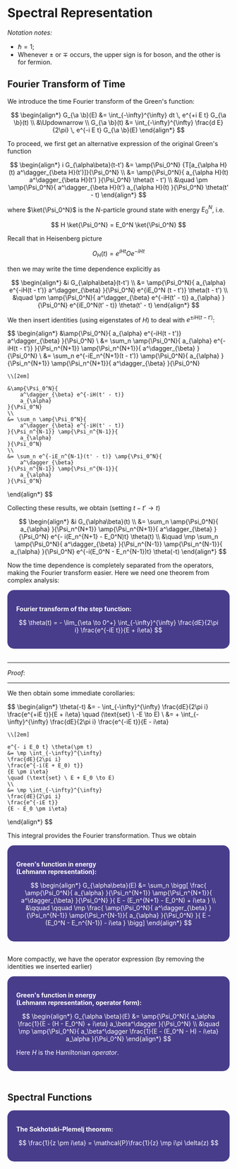 <style>
    .katex {
        font-size: 1.1em;
    }
    .remark {
        border-radius: 15px;
        padding: 20px;
        background-color: SeaGreen;
        color: White;
    }
    .result {
        border-radius: 15px;
        padding: 20px;
        background-color: DarkSlateBlue;
        color: White;
    }
    .imgtext{
        display: flex;
        align-items: center;
        justify-content: center;
    }
</style>

# Spectral Representation

*Notation notes:*

- $\hbar = 1$;
- Whenever $\pm$ or $\mp$ occurs, the upper sign is for boson, and the other is for fermion.

## Fourier Transform of Time

We introduce the time Fourier transform of the Green's function:

$$
\begin{align*}
    G_{\a \b}(E)
    &= \int_{-\infty}^{\infty} dt \, 
    e^{+i E t} G_{\a \b}(t)
    \\ &\Updownarrow \\
    G_{\a \b}(t)
    &= \int_{-\infty}^{\infty} \frac{d E}{2\pi} \, 
    e^{-i E t} G_{\a \b}(E)
\end{align*}
$$

To proceed, we first get an alternative expression of the original Green's function 

$$
\begin{align*}
    i G_{\alpha\beta}(t-t')
    &= \amp{\Psi_0^N}
    {T[a_{\alpha H}(t) a^\dagger_{\beta H}(t')]}{\Psi_0^N}
    \\
    &= \amp{\Psi_0^N}{
        a_{\alpha H}(t) a^\dagger_{\beta H}(t')
    }{\Psi_0^N} \theta(t - t')
    \\ &\quad
    \pm \amp{\Psi_0^N}{
        a^\dagger_{\beta H}(t') a_{\alpha H}(t)
    }{\Psi_0^N} \theta(t' - t)
\end{align*}
$$

where $\ket{\Psi_0^N}$ is the $N$-particle ground state with energy $E_0^N$, i.e.

$$
H \ket{\Psi_0^N} = E_0^N \ket{\Psi_0^N}
$$

Recall that in Heisenberg picture

$$
O_H(t) = e^{iHt} O e^{-iHt}
$$

then we may write the time dependence explicitly as

$$
\begin{align*}
    &i G_{\alpha\beta}(t-t')
    \\
    &= \amp{\Psi_0^N}{
        a_{\alpha} e^{-iH(t - t')} 
        a^\dagger_{\beta}
    }{\Psi_0^N} e^{iE_0^N (t - t')} \theta(t - t')
    \\ &\quad
    \pm \amp{\Psi_0^N}{
        a^\dagger_{\beta} e^{-iH(t' - t)}
        a_{\alpha}
    }{\Psi_0^N} e^{iE_0^N(t' - t)} \theta(t' - t)
\end{align*}
$$

We then insert identities (using eigenstates of $H$) to deal with $e^{\pm iH(t-t')}$: 

$$
\begin{align*}
    &\amp{\Psi_0^N}{
        a_{\alpha} e^{-iH(t - t')} 
        a^\dagger_{\beta}
    }{\Psi_0^N}
    \\
    &= \sum_n \amp{\Psi_0^N}{
        a_{\alpha} e^{-iH(t - t')} 
    }{\Psi_n^{N+1}} \amp{\Psi_n^{N+1}}{
        a^\dagger_{\beta}
    }{\Psi_0^N}
    \\
    &= \sum_n e^{-iE_n^{N+1}(t - t')} \amp{\Psi_0^N}{
        a_{\alpha}
    }{\Psi_n^{N+1}} \amp{\Psi_n^{N+1}}{
        a^\dagger_{\beta}
    }{\Psi_0^N}

    \\[2em]

    &\amp{\Psi_0^N}{
        a^\dagger_{\beta} e^{-iH(t' - t)}
        a_{\alpha}
    }{\Psi_0^N}
    \\
    &= \sum_n \amp{\Psi_0^N}{
        a^\dagger_{\beta} e^{-iH(t' - t)}
    }{\Psi_n^{N-1}} \amp{\Psi_n^{N-1}}{
        a_{\alpha}
    }{\Psi_0^N}
    \\
    &= \sum_n e^{-iE_n^{N-1}(t' - t)} \amp{\Psi_0^N}{
        a^\dagger_{\beta}
    }{\Psi_n^{N-1}} \amp{\Psi_n^{N-1}}{
        a_{\alpha}
    }{\Psi_0^N}
\end{align*}
$$

Collecting these results, we obtain (setting $t - t' \to t$)

$$
\begin{align*}
    &i G_{\alpha\beta}(t)
    \\
    &= \sum_n \amp{\Psi_0^N}{
        a_{\alpha}
    }{\Psi_n^{N+1}} \amp{\Psi_n^{N+1}}{
        a^\dagger_{\beta}
    }{\Psi_0^N} e^{- i(E_n^{N+1} - E_0^N)t} 
    \theta(t)
    \\ &\quad
    \mp \sum_n \amp{\Psi_0^N}{
        a^\dagger_{\beta}
    }{\Psi_n^{N-1}} \amp{\Psi_n^{N-1}}{
        a_{\alpha}
    }{\Psi_0^N} e^{-i(E_0^N - E_n^{N-1})t} 
    \theta(-t)
\end{align*}
$$

<!-- <div class="remark">

*Remark*: It is implicitly assumed that states with more particles always has larger energy, therefore

$$
E_n^{N+1} - E_0^N > 0, \quad
E_0^N - E_n^{N-1} > 0
$$

</div><br> -->

Now the time dependence is completely separated from the operators, making the Fourier transform easier. Here we need one theorem from complex analysis:

<div class="result">

**Fourier transform of the step function:**

$$
\theta(t) = - \lim_{\eta \to 0^+}
\int_{-\infty}^{\infty} \frac{dE}{2\pi i} 
\frac{e^{-iE t}}{E + i\eta}
$$

</div><br>

----

*Proof*:

----

We then obtain some immediate corollaries:

$$
\begin{align*}
    \theta(-t) &= - \int_{-\infty}^{\infty} 
    \frac{dE}{2\pi i} 
    \frac{e^{+iE t}}{E + i\eta}
    \quad (\text{set} \ -E \to E)
    \\
    &= + \int_{-\infty}^{\infty} 
    \frac{dE}{2\pi i} 
    \frac{e^{-iE t}}{E - i\eta}
    
    \\[2em]

    e^{- i E_0 t} \theta(\pm t)
    &= \mp \int_{-\infty}^{\infty} 
    \frac{dE}{2\pi i} 
    \frac{e^{-i(E + E_0) t}}
    {E \pm i\eta}
    \quad (\text{set} \ E + E_0 \to E)
    \\
    &= \mp \int_{-\infty}^{\infty} 
    \frac{dE}{2\pi i}
    \frac{e^{-iE t}}
    {E - E_0 \pm i\eta}
\end{align*}
$$

This integral provides the Fourier transformation. Thus we obtain 

<div class="result">

**Green's function in energy <br>(Lehmann representation):**

$$
\begin{align*}
    G_{\alpha\beta}(E)
    &= \sum_n \bigg[ 
        \frac{
            \amp{\Psi_0^N}{
                a_{\alpha}
            }{\Psi_n^{N+1}} \amp{\Psi_n^{N+1}}{
                a^\dagger_{\beta}
            }{\Psi_0^N}
        }{
            E - (E_n^{N+1} - E_0^N) + i\eta
        } \\ &\qquad \qquad
        \mp \frac{
            \amp{\Psi_0^N}{
                a^\dagger_{\beta}
            }{\Psi_n^{N-1}} \amp{\Psi_n^{N-1}}{
                a_{\alpha}
            }{\Psi_0^N}
        }{
            E - (E_0^N - E_n^{N-1}) - i\eta
        }
    \bigg]
\end{align*}
$$

</div><br>

More compactly, we have the operator expression (by removing the identities we inserted earlier)

<div class="result">

**Green's function in energy <br>(Lehmann representation, operator form):**

$$
\begin{align*}
    G_{\alpha \beta}(E)
    &= \amp{\Psi_0^N}{
        a_\alpha 
        \frac{1}{E - (H - E_0^N) + i\eta}
        a_\beta^\dagger
    }{\Psi_0^N}
    \\ &\quad
    \mp \amp{\Psi_0^N}{
        a_\beta^\dagger 
        \frac{1}{E - (E_0^N - H) - i\eta}
        a_\alpha
    }{\Psi_0^N}
\end{align*}
$$

Here $H$ is the Hamiltonian *operator*.

</div><br>

## Spectral Functions

<div class="result">

**The Sokhotski–Plemelj theorem:**

$$
\frac{1}{z \pm i\eta}
= \mathcal{P}\frac{1}{z} \mp i\pi \delta(z)
$$

</div><br>
